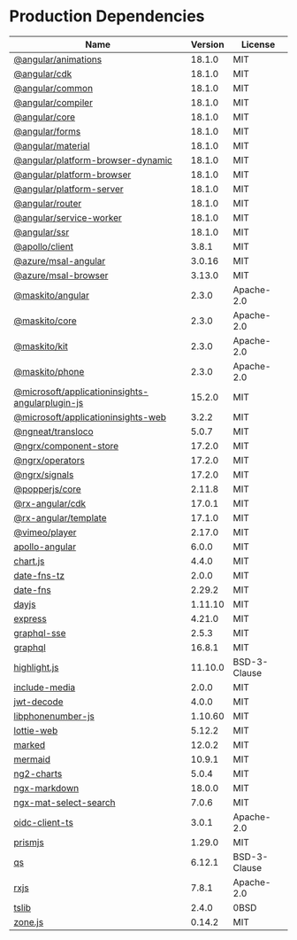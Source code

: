 # Production Dependencies

  | Name | Version | License |
  | ---- | ------- | ------- |
  | [@angular/animations](https://github.com/angular/angular) | 18.1.0 | MIT |
| [@angular/cdk](https://github.com/angular/components) | 18.1.0 | MIT |
| [@angular/common](https://github.com/angular/angular) | 18.1.0 | MIT |
| [@angular/compiler](https://github.com/angular/angular) | 18.1.0 | MIT |
| [@angular/core](https://github.com/angular/angular) | 18.1.0 | MIT |
| [@angular/forms](https://github.com/angular/angular) | 18.1.0 | MIT |
| [@angular/material](https://github.com/angular/components) | 18.1.0 | MIT |
| [@angular/platform-browser-dynamic](https://github.com/angular/angular) | 18.1.0 | MIT |
| [@angular/platform-browser](https://github.com/angular/angular) | 18.1.0 | MIT |
| [@angular/platform-server](https://github.com/angular/angular) | 18.1.0 | MIT |
| [@angular/router](https://github.com/angular/angular) | 18.1.0 | MIT |
| [@angular/service-worker](https://github.com/angular/angular) | 18.1.0 | MIT |
| [@angular/ssr](https://github.com/angular/angular-cli) | 18.1.0 | MIT |
| [@apollo/client](https://github.com/apollographql/apollo-client) | 3.8.1 | MIT |
| [@azure/msal-angular](https://github.com/AzureAD/microsoft-authentication-library-for-js) | 3.0.16 | MIT |
| [@azure/msal-browser](https://github.com/AzureAD/microsoft-authentication-library-for-js) | 3.13.0 | MIT |
| [@maskito/angular](https://github.com/taiga-family/maskito) | 2.3.0 | Apache-2.0 |
| [@maskito/core](https://github.com/taiga-family/maskito) | 2.3.0 | Apache-2.0 |
| [@maskito/kit](https://github.com/taiga-family/maskito) | 2.3.0 | Apache-2.0 |
| [@maskito/phone](https://github.com/taiga-family/maskito) | 2.3.0 | Apache-2.0 |
| [@microsoft/applicationinsights-angularplugin-js](https://github.com/microsoft/applicationinsights-angularplugin-js) | 15.2.0 | MIT |
| [@microsoft/applicationinsights-web](https://github.com/microsoft/ApplicationInsights-JS) | 3.2.2 | MIT |
| [@ngneat/transloco](https://github.com/ngneat/transloco) | 5.0.7 | MIT |
| [@ngrx/component-store](https://github.com/ngrx/platform) | 17.2.0 | MIT |
| [@ngrx/operators](https://github.com/ngrx/platform) | 17.2.0 | MIT |
| [@ngrx/signals](https://github.com/ngrx/platform) | 17.2.0 | MIT |
| [@popperjs/core](https://github.com/popperjs/popper-core) | 2.11.8 | MIT |
| [@rx-angular/cdk](https://github.com/rx-angular/rx-angular) | 17.0.1 | MIT |
| [@rx-angular/template](https://github.com/rx-angular/rx-angular) | 17.1.0 | MIT |
| [@vimeo/player](https://github.com/vimeo/player.js) | 2.17.0 | MIT |
| [apollo-angular](https://github.com/kamilkisiela/apollo-angular) | 6.0.0 | MIT |
| [chart.js](https://github.com/chartjs/Chart.js) | 4.4.0 | MIT |
| [date-fns-tz](https://github.com/marnusw/date-fns-tz) | 2.0.0 | MIT |
| [date-fns](https://github.com/date-fns/date-fns) | 2.29.2 | MIT |
| [dayjs](https://github.com/iamkun/dayjs) | 1.11.10 | MIT |
| [express](https://github.com/expressjs/express) | 4.21.0 | MIT |
| [graphql-sse](https://github.com/enisdenjo/graphql-sse) | 2.5.3 | MIT |
| [graphql](https://github.com/graphql/graphql-js) | 16.8.1 | MIT |
| [highlight.js](https://github.com/highlightjs/highlight.js) | 11.10.0 | BSD-3-Clause |
| [include-media](https://github.com/eduardoboucas/include-media) | 2.0.0 | MIT |
| [jwt-decode](https://github.com/auth0/jwt-decode) | 4.0.0 | MIT |
| [libphonenumber-js](git+https://gitlab.com/catamphetamine/libphonenumber-js) | 1.10.60 | MIT |
| [lottie-web](https://github.com/airbnb/lottie-web) | 5.12.2 | MIT |
| [marked](https://github.com/markedjs/marked) | 12.0.2 | MIT |
| [mermaid](https://github.com/mermaid-js/mermaid) | 10.9.1 | MIT |
| [ng2-charts](https://github.com/valor-software/ng2-charts) | 5.0.4 | MIT |
| [ngx-markdown](https://github.com/jfcere/ngx-markdown) | 18.0.0 | MIT |
| [ngx-mat-select-search](https://github.com/bithost-gmbh/ngx-mat-select-search) | 7.0.6 | MIT |
| [oidc-client-ts](https://github.com/authts/oidc-client-ts) | 3.0.1 | Apache-2.0 |
| [prismjs](https://github.com/PrismJS/prism) | 1.29.0 | MIT |
| [qs](https://github.com/ljharb/qs) | 6.12.1 | BSD-3-Clause |
| [rxjs](https://github.com/reactivex/rxjs) | 7.8.1 | Apache-2.0 |
| [tslib](https://github.com/Microsoft/tslib) | 2.4.0 | 0BSD |
| [zone.js](https://github.com/angular/angular) | 0.14.2 | MIT |

